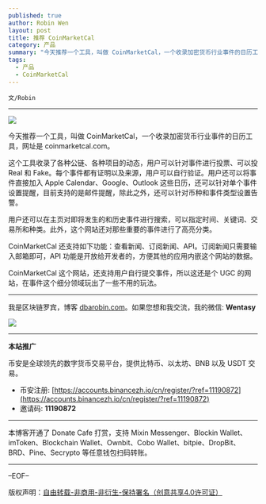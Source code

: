 ```yaml
---
published: true
author: Robin Wen
layout: post
title: 推荐 CoinMarketCal
category: 产品
summary: "今天推荐一个工具，叫做 CoinMarketCal，一个收录加密货币行业事件的日历工具，网址是 coinmarketcal.com。这个工具收录了各种公链、各种项目的动态，用户可以针对事件进行投票、可以投 Real 和 Fake。每个事件都有证明以及来源，用户可以自行验证。用户还可以将事件直接加入 Apple Calendar、Google、Outlook 这些日历，还可以针对单个事件设置提醒，目前支持的是邮件提醒，除此之外，还可以针对币种和事件类型设置告警。"
tags:
  - 产品
  - CoinMarketCal
---
```


`文/Robin`

***

![](https://cdn.dbarobin.com/f07si91.png)

今天推荐一个工具，叫做 CoinMarketCal，一个收录加密货币行业事件的日历工具，网址是 coinmarketcal.com。

这个工具收录了各种公链、各种项目的动态，用户可以针对事件进行投票、可以投 Real 和 Fake。每个事件都有证明以及来源，用户可以自行验证。用户还可以将事件直接加入 Apple Calendar、Google、Outlook 这些日历，还可以针对单个事件设置提醒，目前支持的是邮件提醒，除此之外，还可以针对币种和事件类型设置告警。

用户还可以在主页对即将发生的和历史事件进行搜索，可以指定时间、关键词、交易所和种类。此外，这个网站还对那些重要的事件进行了高亮分类。

CoinMarketCal 还支持如下功能：查看新闻、订阅新闻、API。订阅新闻只需要输入邮箱即可，API 功能是开放给开发者的，方便其他的应用内嵌这个网站的数据。

CoinMarketCal 这个网站，还支持用户自行提交事件，所以这还是个 UGC 的网站，在事件这个细分领域玩出了一些不用的玩法。

***

我是区块链罗宾，博客 [dbarobin.com](https://dbarobin.com/)。如果您想和我交流，我的微信: **Wentasy**

![](https://cdn.dbarobin.com/v4yywe2.png)

***

**本站推广**

币安是全球领先的数字货币交易平台，提供比特币、以太坊、BNB 以及 USDT 交易。

* 币安注册: [https://accounts.binancezh.io/cn/register/?ref=11190872](https://accounts.binancezh.io/cn/register/?ref=11190872)
* 邀请码: **11190872**

***

本博客开通了 Donate Cafe 打赏，支持 Mixin Messenger、Blockin Wallet、imToken、Blockchain Wallet、Ownbit、Cobo Wallet、bitpie、DropBit、BRD、Pine、Secrypto 等任意钱包扫码转账。

<center>
    <div class="--donate-button"
         data-button-id="f8b9df0d-af9a-460d-8258-d3f435445075"
    ></div>
</center>

***

–EOF–

版权声明：[自由转载-非商用-非衍生-保持署名（创意共享4.0许可证）](http://creativecommons.org/licenses/by-nc-nd/4.0/deed.zh)